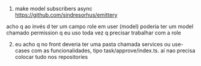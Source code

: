 1. make model subscribers async 
https://github.com/sindresorhus/emittery

acho q ao invés d ter um campo role em user (model) poderia ter um model
chamado permission q eu uso toda vez q precisar trabalhar com a role

2. eu acho q no front deveria ter uma pasta chamada services ou use-cases com as funcionalidades, tipo task/approve/index.ts. aí nao precisa colocar tudo nos repositories